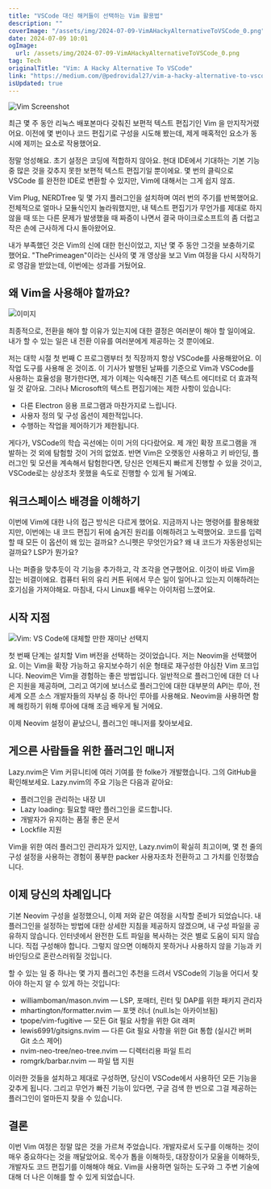 ```yaml
---
title: "VSCode 대신 해커들이 선택하는 Vim 활용법"
description: ""
coverImage: "/assets/img/2024-07-09-VimAHackyAlternativeToVSCode_0.png"
date: 2024-07-09 10:01
ogImage:
  url: /assets/img/2024-07-09-VimAHackyAlternativeToVSCode_0.png
tag: Tech
originalTitle: "Vim: A Hacky Alternative To VSCode"
link: "https://medium.com/@pedrovidal27/vim-a-hacky-alternative-to-vscode-9eb1c74c5acc"
isUpdated: true
---
```


![Vim Screenshot](/assets/img/2024-07-09-VimAHackyAlternativeToVSCode_0.png)

최근 몇 주 동안 리눅스 배포본마다 갖춰진 보편적 텍스트 편집기인 Vim 을 만지작거렸어요. 이전에 몇 번이나 코드 편집기로 구성을 시도해 봤는데, 제게 매혹적인 요소가 동시에 제끼는 요소로 작용했어요.

정말 엉성해요. 초기 설정은 코딩에 적합하지 않아요. 현대 IDE에서 기대하는 기본 기능 중 많은 것을 갖추지 못한 보편적 텍스트 편집기일 뿐이에요. 몇 번의 클릭으로 VSCode 를 완전한 IDE로 변환할 수 있지만, Vim에 대해서는 그게 쉽지 않죠.

Vim Plug, NERDTree 및 몇 가지 플러그인을 설치하며 여러 번의 주기를 반복했어요. 전체적으로 얼마나 모듈식인지 놀라워했지만, 내 텍스트 편집기가 무언가를 제대로 하지 않을 때 또는 다른 문제가 발생했을 때 짜증이 나면서 결국 마이크로소프트의 좀 더럽고 작은 손에 근사하게 다시 돌아왔어요.

<div class="content-ad"></div>

내가 부족했던 것은 Vim의 신에 대한 헌신이었고, 지난 몇 주 동안 그것을 보충하기로 했어요. "ThePrimeagen"이라는 신사의 몇 개 영상을 보고 Vim 여정을 다시 시작하기로 영감을 받았는데, 이번에는 성과를 거뒀어요.

## 왜 Vim을 사용해야 할까요?

![이미지](/assets/img/2024-07-09-VimAHackyAlternativeToVSCode_1.png)

최종적으로, 전환을 해야 할 이유가 있는지에 대한 결정은 여러분이 해야 할 일이에요. 내가 할 수 있는 일은 내 전환 이유를 여러분에게 제공하는 것 뿐이에요.

<div class="content-ad"></div>

저는 대학 시절 첫 번째 C 프로그램부터 첫 직장까지 항상 VSCode를 사용해왔어요. 이 작업 도구를 사용해 온 것이죠. 이 기사가 발행된 날짜를 기준으로 Vim과 VSCode를 사용하는 효율성을 평가한다면, 제가 이제는 익숙해진 기존 텍스트 에디터로 더 효과적일 것 같아요. 그러나 Microsoft의 텍스트 편집기에는 제한 사항이 있습니다:

- 다른 Electron 응용 프로그램과 마찬가지로 느립니다.
- 사용자 정의 및 구성 옵션이 제한적입니다.
- 수행하는 작업을 제어하기가 제한됩니다.

게다가, VSCode의 학습 곡선에는 이미 거의 다다랐어요. 제 개인 확장 프로그램을 개발하는 것 외에 탐험할 것이 거의 없었죠. 반면 Vim은 오랫동안 사용하고 키 바인딩, 플러그인 및 모션을 계속해서 탐험한다면, 당신은 언제든지 빠르게 진행할 수 있을 것이고, VSCode로는 상상조차 못했을 속도로 진행할 수 있게 될 거예요.

## 워크스페이스 배경을 이해하기

<div class="content-ad"></div>

이번에 Vim에 대한 나의 접근 방식은 다르게 했어요. 지금까지 나는 명령어를 활용해왔지만, 이번에는 내 코드 편집기 뒤에 숨겨진 원리를 이해하려고 노력했어요. 코드를 입력할 때 모든 이 옵션이 왜 있는 걸까요? 스니펫은 무엇인가요? 왜 내 코드가 자동완성되는 걸까요? LSP가 뭔가요?

나는 퍼즐을 맞추듯이 각 기능을 추가하고, 각 조각을 연구했어요. 이것이 바로 Vim을 잡는 비결이에요. 컴퓨터 뒤의 유리 커튼 뒤에서 무슨 일이 일어나고 있는지 이해하려는 호기심을 가져야해요. 마침내, 다시 Linux를 배우는 아이처럼 느꼈어요.

## 시작 지점

![Vim: VS Code에 대체할 만한 재미난 선택지](/assets/img/2024-07-09-VimAHackyAlternativeToVSCode_2.png)

<div class="content-ad"></div>

첫 번째 단계는 설치할 Vim 버전을 선택하는 것이었습니다. 저는 Neovim을 선택했어요. 이는 Vim을 확장 가능하고 유지보수하기 쉬운 형태로 재구성한 야심찬 Vim 포크입니다. Neovim은 Vim을 경험하는 좋은 방법입니다. 일반적으로 플러그인에 대한 더 나은 지원을 제공하며, 그리고 여기에 보너스로 플러그인에 대한 대부분의 API는 루아, 전 세계 오픈 소스 개발자들의 자부심 중 하나인 루아를 사용해요. Neovim을 사용하면 함께 해킹하기 위해 루아에 대해 조금 배우게 될 거에요.

이제 Neovim 설정이 끝났으니, 플러그인 매니저를 찾아보세요.

## 게으른 사람들을 위한 플러그인 매니저

Lazy.nvim은 Vim 커뮤니티에 여러 기여를 한 folke가 개발했습니다. 그의 GitHub을 확인해보세요. Lazy.nvim의 주요 기능은 다음과 같아요:

<div class="content-ad"></div>

- 플러그인을 관리하는 내장 UI
- Lazy loading: 필요할 때만 플러그인을 로드합니다.
- 개발자가 유지하는 품질 좋은 문서
- Lockfile 지원

Vim을 위한 여러 플러그인 관리자가 있지만, Lazy.nvim이 확실히 최고이며, 몇 천 줄의 구성 설정을 사용하는 경험이 풍부한 packer 사용자조차 전환하고 그 가치를 인정했습니다.

## 이제 당신의 차례입니다

기본 Neovim 구성을 설정했으니, 이제 저와 같은 여정을 시작할 준비가 되었습니다. 내 플러그인을 설정하는 방법에 대한 상세한 지침을 제공하지 않겠으며, 내 구성 파일을 공유하지 않습니다. 인터넷에서 완전한 도트 파일을 복사하는 것은 별로 도움이 되지 않습니다. 직접 구성해야 합니다. 그렇지 않으면 이해하지 못하거나 사용하지 않을 기능과 키 바인딩으로 혼란스러워질 것입니다.

<div class="content-ad"></div>

할 수 있는 일 중 하나는 몇 가지 플러그인 추천을 드려서 VSCode의 기능을 어디서 찾아야 하는지 알 수 있게 하는 것입니다:

- williamboman/mason.nvim — LSP, 포매터, 린터 및 DAP를 위한 패키지 관리자
- mhartington/formatter.nvim — 포맷 러너 (null.ls는 아카이브됨)
- tpope/vim-fugitive — 모든 Git 필요 사항을 위한 Git 래퍼
- lewis6991/gitsigns.nvim — 다른 Git 필요 사항을 위한 Git 통합 (실시간 버퍼 Git 소스 제어)
- nvim-neo-tree/neo-tree.nvim — 디렉터리용 파일 트리
- romgrk/barbar.nvim — 파일 탭 지원

이러한 것들을 설치하고 제대로 구성하면, 당신이 VSCode에서 사용하던 모든 기능을 갖추게 됩니다. 그리고 무언가 빠진 기능이 있다면, 구글 검색 한 번으로 그걸 제공하는 플러그인이 얼마든지 찾을 수 있습니다.

## 결론

<div class="content-ad"></div>

이번 Vim 여정은 정말 많은 것을 가르쳐 주었습니다. 개발자로서 도구를 이해하는 것이 매우 중요하다는 것을 깨달았어요. 목수가 톱을 이해하듯, 대장장이가 모울을 이해하듯, 개발자도 코드 편집기를 이해해야 해요. Vim을 사용하면 일하는 도구와 그 주변 기술에 대해 더 나은 이해를 할 수 있게 되었습니다.
